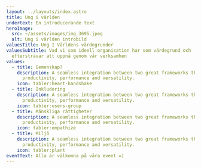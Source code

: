 ```yaml
---
layout: ../layouts/index.astro
title: Ung i världen
undertext: En introducerande text
heroImage:
  src: ~/assets/images/img_3695.jpeg
  alt: Ung i världen introbild
valuesTitle: Ung I Världens värdegrunder
valuesSubtitle: Vad vi som ideell organisation har som värdegrund och
  eftersträvar att uppnå genom vår verksamhen
values:
  - title: Gemenskap?
    description: A seamless integration between two great frameworks that offer high
      productivity, performance and versatility.
    icon: tabler:heart-handshake
  - title: Inkludering
    description: A seamless integration between two great frameworks that offer high
      productivity, performance and versatility.
    icon: tabler:users-group
  - title: Mänskliga rättigheter
    description: A seamless integration between two great frameworks that offer high
      productivity, performance and versatility.
    icon: tabler:empathize
  - title: Miljö
    description: A seamless integration between two great frameworks that offer high
      productivity, performance and versatility.
    icon: tabler:plant
eventText: Alla är välkomna på våra event =)
---
```


